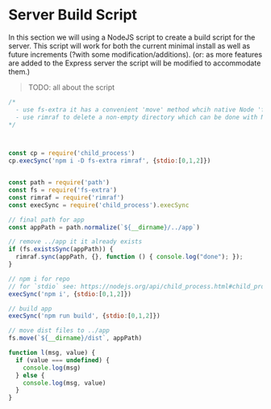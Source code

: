 # Server Build Script

In this section we will using a NodeJS script to create a build script for the server. This script will work for both the current minimal install as well as future increments (?with some modification/additions). (or: as more features are added to the Express server the script will be modified to accommodate them.)

> TODO: all about the script

```js
/*
  - use fs-extra it has a convenient 'move' method whcih native Node 'fs' does not.
  - use rimraf to delete a non-empty directory which can be done with Node but not as easily.
*/



const cp = require('child_process')
cp.execSync('npm i -D fs-extra rimraf', {stdio:[0,1,2]})


const path = require('path')
const fs = require('fs-extra')
const rimraf = require('rimraf')
const execSync = require('child_process').execSync

// final path for app
const appPath = path.normalize(`${__dirname}/../app`)

// remove ../app it it already exists
if (fs.existsSync(appPath)) {
  rimraf.sync(appPath, {}, function () { console.log("done"); });
}

// npm i for repo
// for `stdio` see: https://nodejs.org/api/child_process.html#child_process_options_stdio
execSync('npm i', {stdio:[0,1,2]})

// build app
execSync('npm run build', {stdio:[0,1,2]})

// move dist files to ../app
fs.move(`${__dirname}/dist`, appPath)

function l(msg, value) {
  if (value === undefined) {
    console.log(msg)    
  } else {
    console.log(msg, value)
  }
}
```
